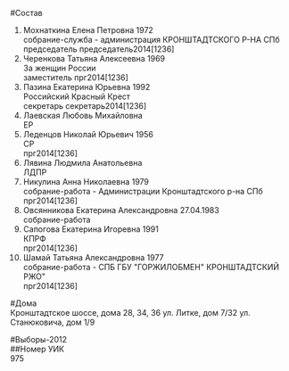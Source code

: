 #Состав  
1. Мохнаткина Елена Петровна 1972  
    собрание-служба - администрация КРОНШТАДТСКОГО Р-НА СПб  
    председатель председатель2014[1236]  
2. Черенкова Татьяна Алексеевна 1969  
    За женщин России  
    заместитель прг2014[1236]  
3. Пазина Екатерина Юрьевна 1992  
    Российский Красный Крест  
    секретарь секретарь2014[1236]  
4. Лаевская Любовь Михайловна  
    ЕР  
5. Леденцов Николай Юрьевич 1956  
    СР  
    прг2014[1236]  
6. Лявина Людмила Анатольевна  
    ЛДПР  
7. Никулина Анна Николаевна 1979  
    собрание-работа - Администрации Кронштадтского р-на СПб  
    прг2014[1236]  
8. Овсянникова Екатерина Александровна 27.04.1983  
    собрание-работа  
9. Сапогова Екатерина Игоревна 1991  
    КПРФ  
    прг2014[1236]  
10. Шамай Татьяна Александровна 1977  
    собрание-работа - СПБ ГБУ "ГОРЖИЛОБМЕН" КРОНШТАДТСКИЙ РЖО"  
    прг2014[1236]  
  
#Дома  
Кронштадтское шоссе, дома 28, 34, 36 ул. Литке, дом 7/32 ул. Станюковича, дом 1/9  
  
#Выборы-2012  
##Номер УИК  
975  
